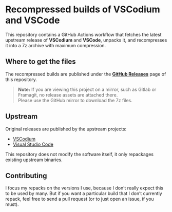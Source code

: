# Recompressed builds of VSCodium and VSCode

This repository contains a GitHub Actions workflow that fetches the latest upstream release of **VSCodium** and **VSCode**, unpacks it, and recompresses it into a 7z archive with maximum compression.

## Where to get the files

The recompressed builds are published under the [**GitHub Releases**](https://github.com/ddrezip/vscodium-vscode/releases) page of this repository.

> **Note:** If you are viewing this project on a mirror, such as Gitlab or Framagit, no release assets are attached there.  
> Please use the GitHub mirror to download the 7z files.

## Upstream

Original releases are published by the upstream projects:

- [VSCodium](https://github.com/VSCodium/vscodium/releases)
- [Visual Studio Code](https://code.visualstudio.com/Download)

This repository does not modify the software itself, it only repackages existing upstream binaries.

## Contributing

I focus my repacks on the versions I use, because I don’t really expect this to be used by many.
But if you want a particular build that I don’t currently repack, feel free to send a pull request (or to just open an issue, if you must).
